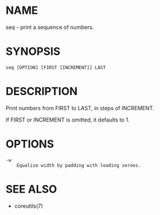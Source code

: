 # NAME
seq - print a sequence of numbers.

# SYNOPSIS

    seq [OPTION] [FIRST [INCREMENT]] LAST

# DESCRIPTION
Print numbers from FIRST to LAST, in steps of INCREMENT.

If FIRST or INCREMENT is omitted, it defaults to 1. 

# OPTIONS

    -w
        Equalize width by padding with leading zeroes.

# SEE ALSO
- coreutils(7)
